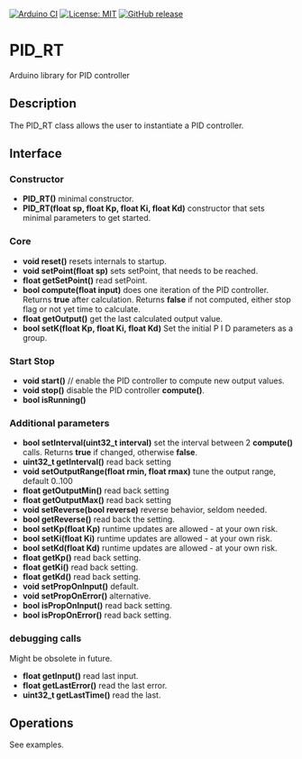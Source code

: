 
[![Arduino CI](https://github.com/RobTillaart/PID_RT/workflows/Arduino%20CI/badge.svg)](https://github.com/marketplace/actions/arduino_ci)
[![License: MIT](https://img.shields.io/badge/license-MIT-green.svg)](https://github.com/RobTillaart/PID_RT/blob/master/LICENSE)
[![GitHub release](https://img.shields.io/github/release/RobTillaart/PID_RT.svg?maxAge=3600)](https://github.com/RobTillaart/PID_RT/releases)

# PID_RT

Arduino library for PID controller

## Description

The PID_RT class allows the user to instantiate a PID controller.

## Interface

### Constructor

- **PID_RT()** minimal constructor.
- **PID_RT(float sp, float Kp, float Ki, float Kd)** constructor that sets minimal parameters to get started.

### Core

- **void reset()** resets internals to startup.
- **void setPoint(float sp)** sets setPoint, that needs to be reached.
- **float getSetPoint()** read setPoint.
- **bool  compute(float input)** does one iteration of the PID controller. Returns **true** after calculation. Returns **false** if not computed, either stop flag or not yet time to calculate.
- **float getOutput()** get the last calculated output value. 
- **bool  setK(float Kp, float Ki, float Kd)** Set the initial P I D parameters as a group.

### Start Stop

- **void start()** // enable the PID controller to compute new output values.
- **void stop()**  disable the PID controller **compute()**.
- **bool isRunning()**

### Additional parameters

- **bool setInterval(uint32_t interval)** set the interval between 2 **compute()** calls. Returns **true** if changed, otherwise **false**.
- **uint32_t getInterval()** read back setting
- **void setOutputRange(float rmin, float rmax)** tune the output range, default 0..100
- **float getOutputMin()** read back setting
- **float getOutputMax()** read back setting
- **void setReverse(bool reverse)** reverse behavior, seldom needed.
- **bool getReverse()** read back the setting.
- **bool setKp(float Kp)** runtime updates are allowed - at your own risk.
- **bool setKi(float Ki)** runtime updates are allowed - at your own risk.
- **bool setKd(float Kd)** runtime updates are allowed - at your own risk.
- **float getKp()** read back setting.
- **float getKi()** read back setting.
- **float getKd()** read back setting.
- **void setPropOnInput()** default.
- **void setPropOnError()** alternative.
- **bool isPropOnInput()** read back setting.
- **bool isPropOnError()** read back setting.

### debugging calls

Might be obsolete in future.

- **float getInput()** read last input.
- **float getLastError()** read the last error.
- **uint32_t getLastTime()** read the last.

## Operations

See examples.

